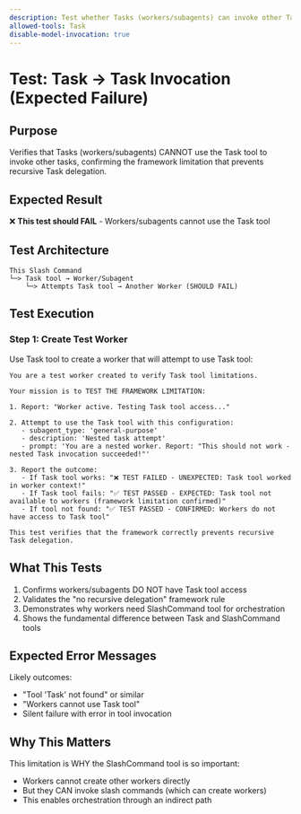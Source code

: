 ```yaml
---
description: Test whether Tasks (workers/subagents) can invoke other Tasks - expects failure
allowed-tools: Task
disable-model-invocation: true
---
```


# Test: Task → Task Invocation (Expected Failure)

## Purpose
Verifies that Tasks (workers/subagents) CANNOT use the Task tool to invoke other tasks, confirming the framework limitation that prevents recursive Task delegation.

## Expected Result
❌ **This test should FAIL** - Workers/subagents cannot use the Task tool

## Test Architecture
```
This Slash Command
└─> Task tool → Worker/Subagent
    └─> Attempts Task tool → Another Worker (SHOULD FAIL)
```

## Test Execution

### Step 1: Create Test Worker
Use Task tool to create a worker that will attempt to use Task tool:

```
You are a test worker created to verify Task tool limitations.

Your mission is to TEST THE FRAMEWORK LIMITATION:

1. Report: "Worker active. Testing Task tool access..."

2. Attempt to use the Task tool with this configuration:
   - subagent_type: 'general-purpose'
   - description: 'Nested task attempt'
   - prompt: 'You are a nested worker. Report: "This should not work - nested Task invocation succeeded!"'

3. Report the outcome:
   - If Task tool works: "❌ TEST FAILED - UNEXPECTED: Task tool worked in worker context!"
   - If Task tool fails: "✅ TEST PASSED - EXPECTED: Task tool not available to workers (framework limitation confirmed)"
   - If tool not found: "✅ TEST PASSED - CONFIRMED: Workers do not have access to Task tool"

This test verifies that the framework correctly prevents recursive Task delegation.
```

## What This Tests
1. Confirms workers/subagents DO NOT have Task tool access
2. Validates the "no recursive delegation" framework rule
3. Demonstrates why workers need SlashCommand tool for orchestration
4. Shows the fundamental difference between Task and SlashCommand tools

## Expected Error Messages
Likely outcomes:
- "Tool 'Task' not found" or similar
- "Workers cannot use Task tool"
- Silent failure with error in tool invocation

## Why This Matters
This limitation is WHY the SlashCommand tool is so important:
- Workers cannot create other workers directly
- But they CAN invoke slash commands (which can create workers)
- This enables orchestration through an indirect path